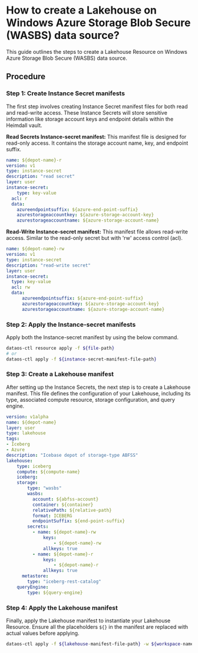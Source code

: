 # How to create a Lakehouse on Windows Azure Storage Blob Secure (WASBS) data source?

This guide outlines the steps to create a Lakehouse Resource on Windows Azure Storage Blob Secure (WASBS) data source.

## Procedure

### **Step 1: Create Instance Secret manifests**

The first step involves creating Instance Secret manifest files for both read and read-write access. These Instance Secrets will store sensitive information like storage account keys and endpoint details within the Heimdall vault.

**Read Secrets Instance-secret manifest:** This manifest file is designed for read-only access. It contains the storage account name, key, and endpoint suffix.

```yaml
name: ${depot-name}-r
version: v1
type: instance-secret
description: "read secret"
layer: user
instance-secret:
	type: key-value
  acl: r
  data:
    azureendpointsuffix: ${azure-end-point-suffix}
    azurestorageaccountkey: ${azure-storage-account-key}
    azurestorageaccountname: ${azure-storage-account-name}
```

**Read-Write Instance-secret manifest:** This manifest file allows read-write access. Similar to the read-only secret but with 'rw' access control (acl).

```yaml
name: ${depot-name}-rw
version: v1
type: instance-secret
description: "read-write secret"
layer: user
instance-secret:
  type: key-value
  acl: rw
  data:
	  azureendpointsuffix: ${azure-end-point-suffix}
	  azurestorageaccountkey: ${azure-storage-account-key}
	  azurestorageaccountname: ${azure-storage-account-name}
```

### **Step 2: Apply the Instance-secret manifests**

Apply both the Instance-secret manifest by using the below command.

```bash
dataos-ctl resource apply -f ${file-path}
# or
dataos-ctl apply -f ${instance-secret-manifest-file-path}
```

### **Step 3: Create a Lakehouse manifest**

After setting up the Instance Secrets, the next step is to create a Lakehouse manifest. This file defines the configuration of your Lakehouse, including its type, associated compute resource, storage configuration, and query engine.

```yaml
version: v1alpha
name: ${depot-name}
layer: user
type: lakehouse
tags:
- Iceberg
- Azure
description: "Icebase depot of storage-type ABFSS"
lakehouse:
	type: iceberg
	compute: ${compute-name}
	iceberg:
    storage:
	    type: "wasbs"
	    wasbs:
	      account: ${abfss-account}
	      container: ${container}
	      relativePath: ${relative-path}
	      format: ICEBERG
	      endpointSuffix: ${end-point-suffix}
	    secrets:
	      - name: ${depot-name}-rw
		      keys:
		          - ${depot-name}-rw
		      allkeys: true    
	      - name: ${depot-name}-r
		      keys:
		          - ${depot-name}-r
		      allkeys: true 
	  metastore:
	    type: "iceberg-rest-catalog"
    queryEngine:
	    type: ${query-engine}
```

### **Step 4: Apply the Lakehouse manifest**

Finally, apply the Lakehouse manifest to instantiate your Lakehouse Resource. Ensure all the placeholders `${}` in the manifest are replaced with actual values before applying.

```bash
dataos-ctl apply -f ${lakehouse-manifest-file-path} -w ${workspace-name}
```